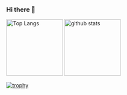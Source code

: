 ### Hi there 👋

<p align="left"> 
  <img alt="Top Langs" height="150px" src="https://github-readme-stats.vercel.app/api/top-langs/?username=ikenaga530&layout=compact&count_private=true&show_icons=true" />
  <img alt="github stats" height="150px" src="https://github-readme-stats.vercel.app/api?username=ikenaga530&count_private=true&show_icons=true&show_icons=true" />
</p>

[![trophy](https://github-profile-trophy.vercel.app/?username=ikenaga530&column=7
)](https://github.com/ryo-ma/github-profile-trophy)
